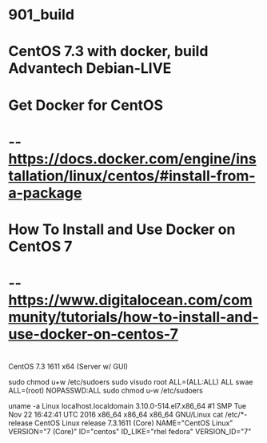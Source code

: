# 901_build
#
# CentOS 7.3 with docker, build Advantech Debian-LIVE
#   Get Docker for CentOS
#   -- https://docs.docker.com/engine/installation/linux/centos/#install-from-a-package
#   How To Install and Use Docker on CentOS 7
#   -- https://www.digitalocean.com/community/tutorials/how-to-install-and-use-docker-on-centos-7
#

CentOS 7.3 1611 x64 (Server w/ GUI)


sudo chmod u+w /etc/sudoers
sudo visudo
	root	ALL=(ALL:ALL) ALL
	swae	ALL=(root) NOPASSWD:ALL
sudo chmod u-w /etc/sudoers


uname -a
	Linux localhost.localdomain 3.10.0-514.el7.x86_64 #1 SMP Tue Nov 22 16:42:41 UTC 2016 x86_64 x86_64 x86_64 GNU/Linux
cat /etc/*-release
	CentOS Linux release 7.3.1611 (Core)
	NAME="CentOS Linux"
	VERSION="7 (Core)"
	ID="centos"
	ID_LIKE="rhel fedora"
	VERSION_ID="7"
